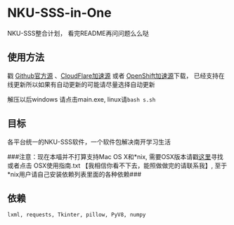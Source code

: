 # NKU-SSS-in-One
NKU-SSS整合计划， 看完README再问问题么么哒

## 使用方法 ##
戳 [Github官方源](https://nodeload.github.com/NKUCodingCat/NKU-SSS-in-One/legacy.zip/master) 、[CloudFlare加速源](http://rhc-py-ser-1.nkucodingcat.com/data/zip/NKU-SSS-in-One-NKUCodingCat.zip) 或者 [OpenShift加速源](https://python-nkusss.rhcloud.com/data/zip/NKU-SSS-in-One-NKUCodingCat.zip)下载， 已经支持在线更新所以如果有自动更新的可能请尽量选择自动更新

解压以后windows 请点击main.exe, linux请`bash s.sh`

## 目标 ##
各平台统一的NKU-SSS软件，一个软件包解决南开学习生活

###注意：现在本喵并不打算支持Mac OS X和\*nix, 需要OSX版本请戳[这里](https://github.com/Neon4o4/NKU-SSS-in-One)寻找或者点击 OSX使用指南.txt 【我相信你看不下去，能照做做完的请联系我】, 至于\*nix用户请自己安装依赖列表里面的各种依赖###

## 依赖 ##
`lxml, requests, Tkinter, pillow, PyV8, numpy`



